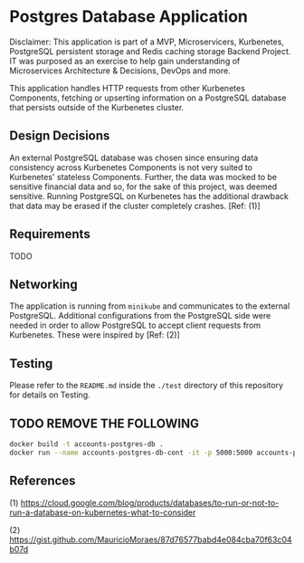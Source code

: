 # Postgres Database Application

Disclaimer: This application is part of a MVP, Microservicers, Kurbenetes, PostgreSQL persistent storage and Redis caching storage Backend Project. IT was purposed as an exercise to help gain understanding of Microservices Architecture & Decisions, DevOps and more. 

This application handles HTTP requests from other Kurbenetes Components, fetching or upserting information on a PostgreSQL database that persists outside of the Kurbenetes cluster. 

## Design Decisions
An external PostgreSQL database was chosen since ensuring data consistency across Kurbenetes Components is not very suited to Kurbenetes' stateless Components.
Further, the data was mocked to be sensitive financial data and so, for the sake of this project, was deemed sensitive. Running PostgreSQL on Kurbenetes has the additional drawback that data may be erased if the cluster completely crashes. [Ref: (1)]  

## Requirements
TODO

## Networking 
The application is running from `minikube` and communicates to the external PostgreSQL. Additional configurations from the PostgreSQL side were needed in order to allow PostgreSQL to accept client requests from Kurbenetes. These were inspired by [Ref: (2)]


## Testing
Please refer to the `README.md` inside the `./test` directory of this repository for details on Testing. 

## TODO REMOVE THE FOLLOWING
```sh
docker build -t accounts-postgres-db .
docker run --name accounts-postgres-db-cont -it -p 5000:5000 accounts-postgres-db 
```




## References
(1) https://cloud.google.com/blog/products/databases/to-run-or-not-to-run-a-database-on-kubernetes-what-to-consider

(2) https://gist.github.com/MauricioMoraes/87d76577babd4e084cba70f63c04b07d

